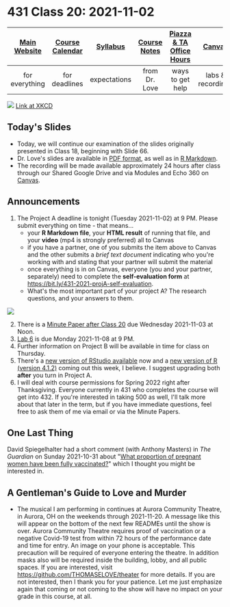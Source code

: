 # 431 Class 20: 2021-11-02

[Main Website](https://thomaselove.github.io/431/) | [Course Calendar](https://thomaselove.github.io/431/calendar.html) | [Syllabus](https://thomaselove.github.io/431-2021-syllabus/) | [Course Notes](https://thomaselove.github.io/431-notes/) | [Piazza & TA Office Hours](https://thomaselove.github.io/431/contact.html) | [Canvas](https://canvas.case.edu) | [Data and Code](https://github.com/THOMASELOVE/431-data)
:-----------: | :--------------: | :----------: | :---------: | :-------------: | :-----------: | :------------:
for everything | for deadlines | expectations | from Dr. Love | ways to get help | labs & recordings | for downloads

![](https://imgs.xkcd.com/comics/slope_hypothesis_testing.png) [Link at XKCD](https://xkcd.com/2533)

## Today's Slides

- Today, we will continue our examination of the slides originally presented in Class 18, beginning with Slide 66.
- Dr. Love's slides are available in [PDF format](https://github.com/THOMASELOVE/431-2021/blob/main/classes/class20/431-class18-slides.pdf), as well as in [R Markdown](https://github.com/THOMASELOVE/431-2021/blob/main/classes/class20/431-class18-slides.Rmd). 
- The recording will be made available approximately 24 hours after class through our Shared Google Drive and via Modules and Echo 360 on [Canvas](https://canvas.case.edu).

## Announcements

1. The Project A deadline is tonight (Tuesday 2021-11-02) at 9 PM. Please submit everything on time - that means...
    - your **R Markdown file**, your **HTML result** of running that file, and your **video** (mp4 is strongly preferred) all to Canvas
    - if you have a partner, one of you submits the item above to Canvas and the other submits a *brief text document* indicating who you're working with and stating that your partner will submit the material
    - once everything is in on Canvas, everyone (you and your partner, separately) need to complete the **self-evaluation form** at https://bit.ly/431-2021-projA-self-evaluation.
    - What's the most important part of your project A? The research questions, and your answers to them.

![](https://github.com/THOMASELOVE/431-2021/blob/main/classes/class20/images/craig_2021-10-28.png)

2. There is a [Minute Paper after Class 20](https://bit.ly/431-2021-minute-20) due Wednesday 2021-11-03 at Noon.
3. [Lab 6](https://github.com/THOMASELOVE/431-2021/tree/main/labs) is due Monday 2021-11-08 at 9 PM.
4. Further information on Project B will be available in time for class on Thursday.
5. There's a [new version of RStudio available](https://www.rstudio.com/products/rstudio/download/#download) now and a [new version of R (version 4.1.2)](https://cran.case.edu/) coming out this week, I believe. I suggest upgrading both **after** you turn in Project A.
6. I will deal with course permissions for Spring 2022 right after Thanksgiving. Everyone currently in 431 who completes the course will get into 432. If you're interested in taking 500 as well, I'll talk more about that later in the term, but if you have immediate questions, feel free to ask them of me via email or via the Minute Papers.
 
## One Last Thing

David Spiegelhalter had a short comment (with Anthony Masters) in *The Guardian* on Sunday 2021-10-31 about "[What proportion of pregnant women have been fully vaccinated?](https://www.theguardian.com/theobserver/commentisfree/2021/oct/31/what-proportion-of-pregnant-women-have-been-fully-vaccinated)" which I thought you might be interested in.

## A Gentleman's Guide to Love and Murder

- The musical I am performing in continues at Aurora Community Theatre, in Aurora, OH on the weekends through 2021-11-20. A message like this will appear on the bottom of the next few READMEs until the show is over. Aurora Community Theatre requires proof of vaccination or a negative Covid-19 test from within 72 hours of the performance date and time for entry. An image on your phone is acceptable. This precaution will be required of everyone entering the theatre. In addition masks also will be required inside the building, lobby, and all public spaces. If you are interested, visit https://github.com/THOMASELOVE/theater for more details. If you are not interested, then I thank you for your patience. Let me just emphasize again that coming or not coming to the show will have no impact on your grade in this course, at all.
